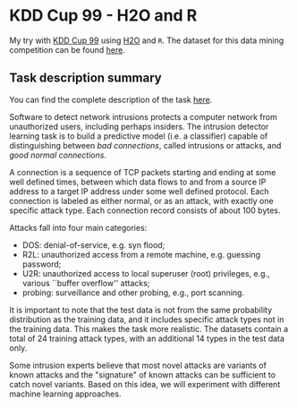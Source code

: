 # KDD Cup 99 - H2O and R  

My try with [KDD Cup 99](http://kdd.ics.uci.edu/databases/kddcup99/task.html) using [H2O](http://0xdata.com/) and `R`. The dataset for this data mining competition can be found [here](http://kdd.ics.uci.edu/databases/kddcup99/kddcup99.html).  

## Task description summary

You can find the complete description of the task [here](http://kdd.ics.uci.edu/databases/kddcup99/task.html).  

Software to detect network intrusions protects a computer network from
unauthorized users, including perhaps insiders.  The intrusion detector learning
task is to build a predictive model (i.e. a classifier) capable of
distinguishing between *bad connections*, called intrusions or attacks, and
*good normal connections*.

A connection is a sequence of TCP packets starting and ending at some well
defined times, between which data flows to and from a source IP address to a
target IP address under some well defined protocol.  Each connection is labeled
as either normal, or as an attack, with exactly one specific attack type.  Each
connection record consists of about 100 bytes.

Attacks fall into four main categories:

- DOS: denial-of-service, e.g. syn flood;
- R2L: unauthorized access from a remote machine, e.g. guessing password;
- U2R:  unauthorized access to local superuser (root) privileges, e.g., various
``buffer overflow'' attacks;
- probing: surveillance and other probing, e.g., port scanning.

It is important to note that the test data is not from the same probability
distribution as the training data, and it includes specific attack types not in
the training data. This makes the task more realistic. The datasets contain a
total of 24 training attack types, with an additional 14 types in the test data
only.  

Some intrusion experts believe that most novel attacks are variants of known
attacks and the "signature" of known attacks can be sufficient to catch novel
variants. Based on this idea, we will experiment with different machine learning
approaches.  

